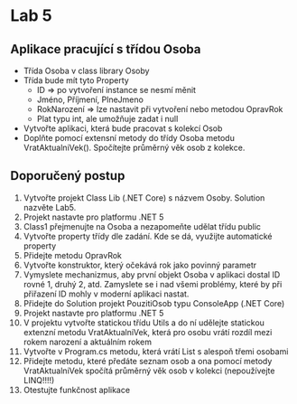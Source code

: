 # Lab 5
## Aplikace pracující s třídou Osoba
* Třída Osoba v class library Osoby
* Třída bude mít tyto Property
    * ID => po vytvoření instance se nesmí měnit
    * Jméno, Příjmení, PlneJmeno
    * RokNarození => lze nastavit při vytvoření nebo metodou OpravRok
    * Plat typu int, ale umožňuje zadat i null
* Vytvořte aplikaci, která bude pracovat s kolekcí Osob
* Doplňte pomocí extensní metody do třídy Osoba metodu VratAktualniVek(). Spočítejte průměrný věk osob z kolekce.
## Doporučený postup
1. Vytvořte projekt Class Lib (.NET Core) s názvem Osoby. Solution nazvěte Lab5.
1. Projekt nastavte pro platformu .NET 5
1. Class1 přejmenujte na Osoba a nezapomeňte udělat třídu public
1. Vytvořte property třídy dle zadání. Kde se dá, využijte automatické property
1. Přidejte metodu OpravRok
1. Vytvořte konstruktor, který očekává rok jako povinný parametr
1. Vymyslete mechanizmus, aby první objekt Osoba v aplikaci dostal ID rovné 1, druhý 2, atd. Zamyslete se i nad všemi problémy, které by při přiřazení ID mohly v moderní aplikaci nastat.
1. Přidejte do Solution projekt PouzitiOsob typu ConsoleApp (.NET Core)
1. Projekt nastavte pro platformu .NET 5
1. V projektu vytvořte statickou třídu Utils a do ní udělejte statickou extenzní metodu VratAktualniVek, která pro osobu vrátí rozdíl mezi rokem narození a aktuálním rokem
1. Vytvořte v Program.cs metodu, která vrátí List<Osoba> s alespoň třemi osobami
1. Přidejte metodu, které předáte seznam osob a ona pomocí metody VratAktualniVek spočítá průměrný věk osob v kolekci (nepoužívejte LINQ!!!!)
1. Otestujte funkčnost aplikace
